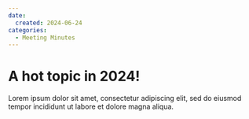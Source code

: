 ```yaml
---
date:
  created: 2024-06-24
categories:
  - Meeting Minutes
---
```


# A hot topic in 2024!

Lorem ipsum dolor sit amet, consectetur adipiscing elit, sed do eiusmod
tempor incididunt ut labore et dolore magna aliqua.